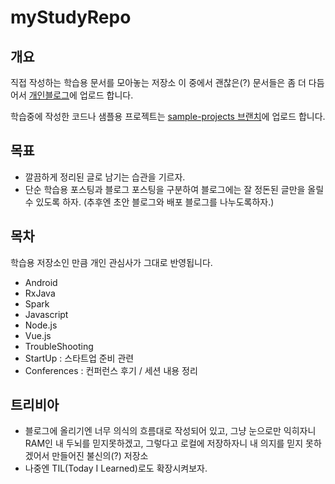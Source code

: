 # myStudyRepo
## 개요
직접 작성하는 학습용 문서를 모아놓는 저장소
이 중에서 괜찮은(?) 문서들은 좀 더 다듬어서 [개인블로그](http://syung1104.blog.me)에 업로드 합니다.

학습중에 작성한 코드나 샘플용 프로젝트는 [sample-projects 브랜치](https://github.com/yenarue/myStudyRepo/tree/sample-projects)에 업로드 합니다.

## 목표
* 깔끔하게 정리된 글로 남기는 습관을 기르자.
* 단순 학습용 포스팅과 블로그 포스팅을 구분하여 블로그에는 잘 정돈된 글만을 올릴 수 있도록 하자. (추후엔 초안 블로그와 배포 블로그를 나누도록하자.)

## 목차
학습용 저장소인 만큼 개인 관심사가 그대로 반영됩니다.
* Android
* RxJava
* Spark
* Javascript
* Node.js
* Vue.js
* TroubleShooting
* StartUp : 스타트업 준비 관련 
* Conferences : 컨퍼런스 후기 / 세션 내용 정리

## 트리비아
* 블로그에 올리기엔 너무 의식의 흐름대로 작성되어 있고, 그냥 눈으로만 익히자니 RAM인 내 두뇌를 믿지못하겠고, 그렇다고 로컬에 저장하자니 내 의지를 믿지 못하겠어서 만들어진 불신의(?) 저장소
* 나중엔 TIL(Today I Learned)로도 확장시켜보자.
